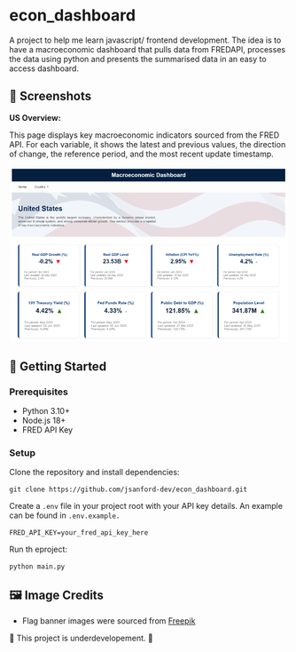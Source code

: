 # econ_dashboard
A project to help me learn javascript/ frontend development. The idea is to have a macroeconomic dashboard that pulls data from FREDAPI, processes the data using python and presents the summarised data in an easy to access dashboard. 

## 📸 Screenshots

**US Overview:**

This page displays key macroeconomic indicators sourced from the FRED API. For each variable, it shows the latest and previous values, the direction of change, the reference period, and the most recent update timestamp.

![US_Overview](assets\us_dashboard_screenshot.png)

## 🚀 Getting Started

### Prerequisites
- Python 3.10+
- Node.js 18+
- FRED API Key

### Setup
Clone the repository and install dependencies:

```
git clone https://github.com/jsanford-dev/econ_dashboard.git

```

Create a ```.env``` file in your project root with your API key details. An example can be found in ```.env.example.```

```
FRED_API_KEY=your_fred_api_key_here
```

Run th eproject:

```
python main.py
```

## 🖼 Image Credits
- Flag banner images were sourced from [Freepik](https://www.freepik.com)

🔨 This project is underdevelopement. 🔨